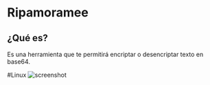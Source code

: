 # Ripamoramee

## ¿Qué es?
Es una herramienta que te permitirá encriptar o desencriptar texto en base64.

#Linux
![screenshot](https://github.com/Defalt00FFFF/Ripamoramee/blob/main/Screenshot%20from%202022-12-21%2022-08-33.png)
